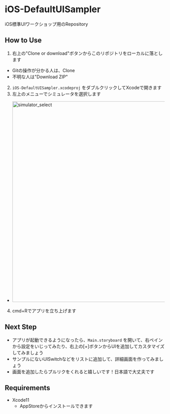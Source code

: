# iOS-DefaultUISampler
iOS標準UIワークショップ用のRepository

## How to Use
1. 右上の"Clone or download"ボタンからこのリポジトリをローカルに落とします
  * Gitの操作が分かる人は、Clone
  * 不明な人は"Download ZIP"
2. `iOS-DefaultUISampler.xcodeproj` をダブルクリックしてXcodeで開きます
3. 左上のメニューでシミュレータを選択します
  * <img width="632" alt="simulator_select" src="https://user-images.githubusercontent.com/5630896/67658934-69ff5180-f99e-11e9-830f-425516546771.png">
4. cmd+Rでアプリを立ち上げます




## Next Step
* アプリが起動できるようになったら、`Main.storyboard` を開いて、右ペインから設定をいじってみたり、右上の[+]ボタンからUIを追加してカスタマイズしてみましょう
* サンプルにないUISwitchなどをリストに追加して、詳細画面を作ってみましょう
* 画面を追加したらプルリクをくれると嬉しいです！日本語で大丈夫です

## Requirements
* Xcode11
  * AppStoreからインストールできます
